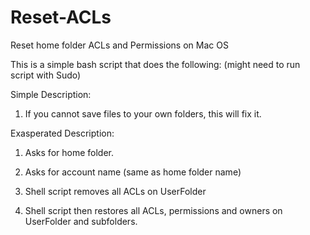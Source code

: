 # Reset-ACLs
  
Reset home folder ACLs and Permissions on Mac OS

This is a simple bash script that does the following:
(might need to run script with Sudo)

Simple Description:

1. If you cannot save files to your own folders, this will fix it.

Exasperated Description:

1. Asks for home folder.

2. Asks for account name (same as home folder name)

3. Shell script removes all ACLs on UserFolder

4. Shell script then restores all ACLs, permissions and owners on UserFolder and subfolders.
